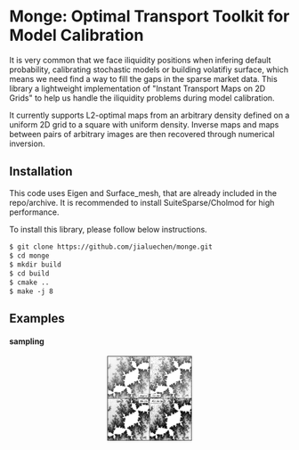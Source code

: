 # Monge: Optimal Transport Toolkit for Model Calibration
It is very common that we face iliquidity positions when infering default probability, calibrating stochastic models or building volatifiy surface, which means we need find a way to fill the gaps in the sparse market data. This library a lightweight implementation of "Instant Transport Maps on 2D Grids" to help us handle the iliquidity problems during model calibration.

It currently supports L2-optimal maps from an arbitrary density defined on a uniform 2D grid to a square with uniform density.
Inverse maps and maps between pairs of arbitrary images are then recovered through numerical inversion.

## Installation

This code uses Eigen and Surface_mesh,  that are already included in the repo/archive. It is recommended to install SuiteSparse/Cholmod for high performance.

To install this library, please follow below instructions.

````
$ git clone https://github.com/jialuechen/monge.git
$ cd monge
$ mkdir build
$ cd build
$ cmake ..
$ make -j 8
````

## Examples

#### sampling
<div align=center>
<img src="data/example.png" width="30%" loc>
</div>

